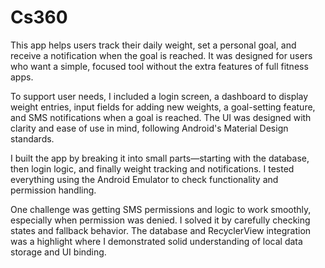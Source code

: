# Cs360
This app helps users track their daily weight, set a personal goal, and receive a notification when the goal is reached. It was designed for users who want a simple, focused tool without the extra features of full fitness apps.

To support user needs, I included a login screen, a dashboard to display weight entries, input fields for adding new weights, a goal-setting feature, and SMS notifications when a goal is reached. The UI was designed with clarity and ease of use in mind, following Android's Material Design standards.

I built the app by breaking it into small parts—starting with the database, then login logic, and finally weight tracking and notifications. I tested everything using the Android Emulator to check functionality and permission handling.

One challenge was getting SMS permissions and logic to work smoothly, especially when permission was denied. I solved it by carefully checking states and fallback behavior. The database and RecyclerView integration was a highlight where I demonstrated solid understanding of local data storage and UI binding.
